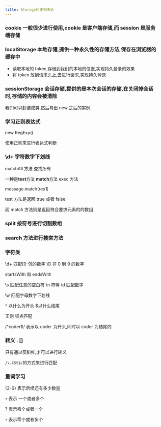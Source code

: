 ```yaml
---
title: Storage和正则表达
---
```


### cookie 一般很少进行使用,cookie 是客户端存储,而 session 是服务端存储

### localStorage 本地存储,提供一种永久性的存储方法,保存在浏览器的缓存中

- 读取本地的 token,存储到我们的本地的位置,实现持久登录的效果
- 将 token 放到请求头上,去进行请求,实现持久登录

### sessionStorage 会话存储,提供的是本次会话的存储,在关闭掉会话时,存储的内容会被清除

我们可以封装成类,然后导出 new 之后的实例

### 学习正则表达式

new RegExp()

使用正则来进行表达式判断

### \d+ 字符数字下划线

matchAll 方法 查找所有

一种是**test**方法 **match**方法 exec 方法

message.match(res1)

test 方法是返回 true 或者 false

而 match 方法则是返回符合要求元素的的数组

### split 按符号进行切割数组

### search 方法进行搜索方法

### 字符类

\d+ 匹配[0-9]的数字 \D 非 0 到 9 的数字

startsWith 和 endsWith

\s 匹配任意的空白符 \n 符等
\d 匹配数字

\w 匹配字母数字下划线

^ 以什么为开头 $以什么结尾

正则 锚点匹配

/^coder$/ 表示以 coder 为开头,同时以 coder 为结尾的

### 转义 . []

只有通过反斜杠,才可以进行转义

`/\.CSS$/`的方式来进行匹配

### 量词学习

{2-6} 表示后续还有多少数量

`+` 表示 一个或者多个

? 表示零个或者一个

`+` 表示零个或者多个
